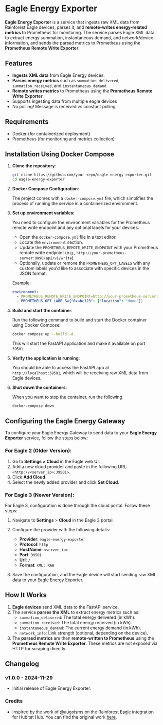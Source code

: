 # Eagle Energy Exporter

**Eagle Energy Exporter** is a service that ingests raw XML data from Rainforest Eagle devices, 
parses it, and **remote-writes energy-related metrics** to Prometheus for monitoring. The service parses Eagle XML data
to extract energy summation, instantaneous demand, and network/device information, and sends the parsed metrics to 
Prometheus using the **Prometheus Remote Write Exporter**.

## Features

- **Ingests XML data** from Eagle Energy devices.
- **Parses energy metrics** such as `summation_delivered`, `summation_received`, and `instantaneous_demand`.
- **Remote writes metrics** to Prometheus using the **Prometheus Remote Write Exporter**.
- Supports ingesting data from multiple eagle devices
- No polling! Message is received vs constant polling  

## Requirements

- Docker (for containerized deployment)
- Prometheus (for monitoring and metrics collection)

## Installation Using Docker Compose

1. **Clone the repository**:

   ```bash
   git clone https://github.com/your-repo/eagle-energy-exporter.git
   cd eagle-energy-exporter
   ```

2. **Docker Compose Configuration**:

   The project comes with a `docker-compose.yml` file, which simplifies the process of running the service in a containerized environment.

3. **Set up environment variables**:

   You need to configure the environment variables for the Prometheus remote write endpoint and any optional labels for your devices.

   - Open the `docker-compose.yml` file in a text editor.
   - Locate the `environment` section.
   - Update the `PROMETHEUS_REMOTE_WRITE_ENDPOINT` with your Prometheus remote write endpoint (e.g., `http://your-prometheus-server:9090/api/v1/write`).
   - Optionally, update or remove the `PROMETHEUS_OPT_LABELS` with any custom labels you'd like to associate with specific devices in the JSON format. 

   Example:

   ```yaml
   environment:
     - PROMETHEUS_REMOTE_WRITE_ENDPOINT=http://your-prometheus-server:9090/api/v1/write
     - PROMETHEUS_OPT_LABELS={"0xabc123": {"location": "Home"}}
   ```

4. **Build and start the container**:

   Run the following command to build and start the Docker container using Docker Compose:

   ```bash
   docker compose up --build -d
   ```

   This will start the FastAPI application and make it available on port `39501`.

5. **Verify the application is running**:

   You should be able to access the FastAPI app at `http://localhost:39501`, which will be receiving raw XML data from Eagle devices.

6. **Shut down the containers**:

   When you want to stop the container, run the following:

   ```bash
   docker-compose down
   ```

## Configuring the Eagle Energy Gateway

To configure your Eagle Energy Gateway to send data to your **Eagle Energy Exporter** service, follow the steps below:

### For Eagle 2 (Older Version):

1. Go to **Settings > Cloud** in the Eagle web UI.
2. Add a new cloud provider and paste in the following URL:  
   `<http://<server_ip>:39501>`.
3. Click **Add Cloud**.
4. Select the newly added provider and click **Set Cloud**.

### For Eagle 3 (Newer Version):

For Eagle 3, configuration is done through the cloud portal. Follow these steps:

1. Navigate to **Settings** > **Cloud** in the Eagle 3 portal.
2. Configure the provider with the following details:
   - **Provider**: `eagle-energy-exporter`
   - **Protocol**: `http`
   - **HostName**: `<server_ip>`
   - **Port**: `39501`
   - **Url**: `/`
   - **Format**: `XML: RAW`

3. Save the configuration, and the Eagle device will start sending raw XML data to your Eagle Energy Exporter.

## How It Works

1. **Eagle devices** send XML data to the FastAPI service.
2. The service **parses the XML** to extract energy metrics such as:
   - `summation_delivered`: The total energy delivered (in kWh).
   - `summation_received`: The total energy received (in kWh).
   - `instantaneous_demand`: The current energy demand (in kWh).
   - `network_info`: Link strength (optional, depending on the device).
3. The **parsed metrics** are then **remote-written to Prometheus** using the **Prometheus Remote Write Exporter**. These metrics are not exposed via HTTP for scraping directly.

## Changelog

### v1.0.0 - 2024-11-29
- Initial release of Eagle Energy Exporter.


### Credits
- Inspired by the work of @augoisms on the Rainforest Eagle integration for Hubitat Hub. You can find the original work [here](https://github.com/augoisms/hubitat/blob/master/rainforest-eagle/rainforest-eagle.driver.groovy).